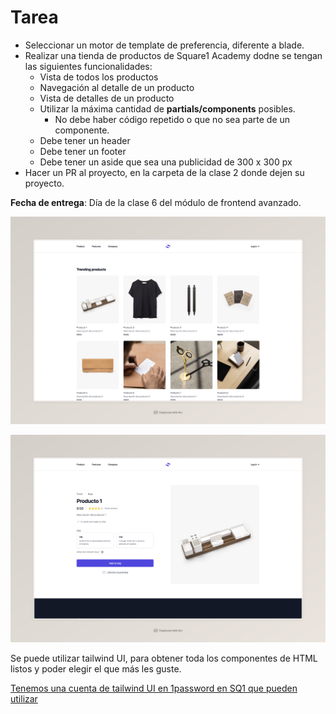# Tarea
  - Seleccionar un motor de template de preferencia, diferente a blade.
  - Realizar una tienda de productos de Square1 Academy dodne se tengan las siguientes funcionalidades:
    - Vista de todos los productos
    - Navegación al detalle de un producto
    - Vista de detalles de un producto
    - Utilizar la máxima cantidad de **partials/components** posibles.
      - No debe haber código repetido o que no sea parte de un componente.
    - Debe tener un header
    - Debe tener un footer
    - Debe tener un aside que sea una publicidad de 300 x 300 px
  - Hacer un PR al proyecto, en la carpeta de la clase 2 donde dejen su proyecto.


**Fecha de entrega**: Día de la clase 6 del módulo de frontend avanzado.



![Tienda de productos](https://github.com/sq1-academy/Cohorte-SQ1-Feb-2024/blob/Modulo-6/Class%202/Tienda%20-%20SQ1%20Academy.jpeg)

![Vista de producto](https://github.com/sq1-academy/Cohorte-SQ1-Feb-2024/blob/Modulo-6/Class%202/Producto%201%20-%20SQ1%20Academy.jpeg)

Se puede utilizar tailwind UI, para obtener toda los componentes de HTML listos y poder elegir el que más les guste.

[Tenemos una cuenta de tailwind UI en 1password en SQ1 que pueden utilizar](https://start.1password.com/open/i?a=OMF6TW3NABH6FORMLOK6BU7XQY&v=vdn3v2fgvna5robb7vlljazapq&i=s2knxo5cxrh5vmbxyhpl34ezkm&h=square1.1password.com)